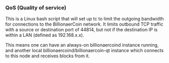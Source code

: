 ### QoS (Quality of service) ###

This is a Linux bash script that will set up tc to limit the outgoing bandwidth for connections to the BillionaerCoin network. It limits outbound TCP traffic with a source or destination port of 44814, but not if the destination IP is within a LAN (defined as 192.168.x.x).

This means one can have an always-on billionaercoind instance running, and another local billionaercoind/billionaercoin-qt instance which connects to this node and receives blocks from it.
